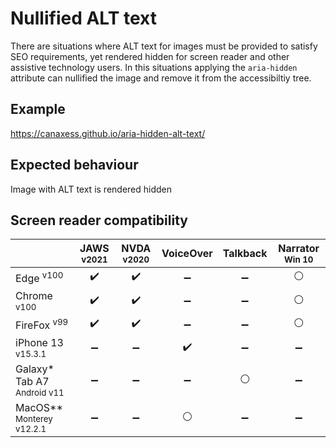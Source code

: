 # Nullified ALT text
There are situations where ALT text for images must be provided to satisfy SEO requirements, yet rendered hidden for screen reader and other assistive technology users. In this situations applying the `aria-hidden` attribute can nullified the image and remove it from the accessibiltiy tree.

## Example
https://canaxess.github.io/aria-hidden-alt-text/

## Expected behaviour
Image with ALT text is rendered hidden

## Screen reader compatibility
|   | JAWS <sup>v2021</sup> | NVDA <sup>v2020</sup>  |VoiceOver   |Talkback   | Narrator <sup>Win 10</sup> |
|---|:-:|:-:|:-:|:-:|:-:|
| Edge <sup>v100</sup>  | :heavy_check_mark:  |:heavy_check_mark:  | :heavy_minus_sign:  | :heavy_minus_sign:  |:white_circle: |
| Chrome <sup>v100</sup>  |:heavy_check_mark:   |:heavy_check_mark:   |:heavy_minus_sign:   | :heavy_minus_sign:  |  :white_circle: |
| FireFox <sup>v99</sup>  | 	:heavy_check_mark: |:heavy_check_mark: | :heavy_minus_sign:  | :heavy_minus_sign: | :white_circle:  |
| iPhone 13 <sup>v15.3.1</sup> | :heavy_minus_sign:  | :heavy_minus_sign:  | :heavy_check_mark: | :heavy_minus_sign:  |  :heavy_minus_sign: |
| Galaxy* Tab A7 <sup>Android v11</sup> | :heavy_minus_sign:  | :heavy_minus_sign:  | :heavy_minus_sign:  | :white_circle:   | :heavy_minus_sign:  |
| MacOS** <sup>Monterey v12.2.1</sup>  | :heavy_minus_sign:  | :heavy_minus_sign:  | :white_circle:  | :heavy_minus_sign:  | :heavy_minus_sign:  |

